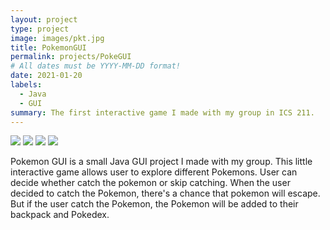 ```yaml
---
layout: project
type: project
image: images/pkt.jpg
title: PokemonGUI
permalink: projects/PokeGUI
# All dates must be YYYY-MM-DD format!
date: 2021-01-20
labels:
  - Java
  - GUI
summary: The first interactive game I made with my group in ICS 211.
---
```


<div class="ui small rounded images">
  <img class="ui image" src="../images/pk1.PNG">
  <img class="ui image" src="../images/pk2.PNG">
  <img class="ui image" src="../images/pk3.PNG">
  <img class="ui image" src="../images/pk4.PNG">
</div>


Pokemon GUI is a small Java GUI project I made with my group. This little interactive game allows user to explore different Pokemons. User can decide whether catch the pokemon or skip catching. When the user decided to catch the Pokemon, there's a chance that pokemon will escape. But if the user catch the Pokemon, the Pokemon will be added to their backpack and Pokedex.

